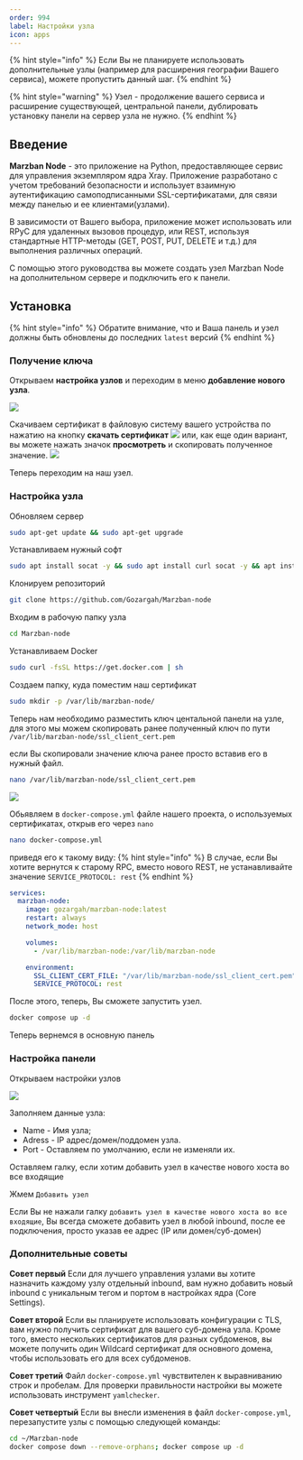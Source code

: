 ```yaml
---
order: 994
label: Настройки узла
icon: apps
---
```

{% hint style="info" %}
Если Вы не планируете использовать дополнительные узлы (например для расширения географии Вашего сервиса), можете пропустить данный шаг.
{% endhint %}

{% hint style="warning" %}
Узел - продолжение вашего сервиса и расширение существующей, центральной панели, дублировать установку панели на сервер узла не нужно.
{% endhint %}

## Введение
**Marzban Node** - это приложение на Python, предоставляющее сервис для управления экземпляром ядра Xray.
Приложение разработано с учетом требований безопасности и использует взаимную аутентификацию самоподписанными SSL-сертификатами, для связи между панелью и ее клиентами(узлами). 

В зависимости от Вашего выбора, приложение может использовать или RPyC для удаленных вызовов процедур, или REST, используя стандартные HTTP-методы (GET, POST, PUT, DELETE и т.д.) для выполнения различных операций.

С помощью этого руководства вы можете создать узел Marzban Node на дополнительном сервере и подключить его к панели. 
## Установка
{% hint style="info" %}
Обратите внимание, что и Ваша панель и узел должны быть обновлены до последних `latest` версий 
{% endhint %}
### Получение ключа
Открываем **настройка узлов** и переходим в меню **добавление нового узла**.

![](/static/node_connect.png)

Скачиваем сертификат в файловую систему вашего устройства по нажатию на кнопку **скачать сертификат**
![](/static/node_download.png)
или, как еще один вариант, вы можете нажать значок **просмотреть** и скопировать полученное значение.
![](/static/node_show.png)

Теперь переходим на наш узел. 

### Настройка узла

Обновляем сервер

```bash
sudo apt-get update && sudo apt-get upgrade
```

Устанавливаем нужный софт

```bash
sudo apt install socat -y && sudo apt install curl socat -y && apt install git -y
```

Клонируем репозиторий

```bash
git clone https://github.com/Gozargah/Marzban-node
```

Входим в рабочую папку узла

```bash
cd Marzban-node
```

Устанавливаем Docker

```bash
sudo curl -fsSL https://get.docker.com | sh
```
Создаем папку, куда поместим наш сертификат
```bash
sudo mkdir -p /var/lib/marzban-node/
```

Теперь нам необходимо разместить ключ центальной панели на узле, для этого мы можем скопировать ранее полученный ключ по пути `/var/lib/marzban-node/ssl_client_cert.pem`

если Вы скопировали значение ключа ранее просто вставив его в нужный файл.
```bash
nano /var/lib/marzban-node/ssl_client_cert.pem
```

![](/static/node6.jpg)

Обьявляем в `docker-compose.yml` файле нашего проекта, о используемых сертификатах, открыв его через `nano` 
```bash
nano docker-compose.yml
```
приведя его к такому виду:
{% hint style="info" %}
В случае, если Вы хотите вернутся к старому RPC, вместо нового REST, не устанавливайте значение `SERVICE_PROTOCOL: rest`
{% endhint %}

```yaml
services:
  marzban-node:
    image: gozargah/marzban-node:latest
    restart: always
    network_mode: host

    volumes:
      - /var/lib/marzban-node:/var/lib/marzban-node

    environment:
      SSL_CLIENT_CERT_FILE: "/var/lib/marzban-node/ssl_client_cert.pem"
      SERVICE_PROTOCOL: rest
```

После этого, теперь, Вы сможете запустить узел.

```bash
docker compose up -d
```

Теперь вернемся в основную панель

### Настройка панели 

Открываем настройки узлов

![](/static/node_add.png)

Заполняем данные узла:

* Name - Имя узла;
* Adress - IP адрес/домен/поддомен узла.
* Port - Оставляем по умолчанию, если не изменяли их.

Оставляем галку, если хотим добавить узел в качестве нового хоста во все входящие


Жмем `Добавить узел`

Если Вы не нажали галку `добавить узел в качестве нового хоста во все входящие`, Вы всегда сможете добавить узел в любой inbound, после ее подключения, просто указав ее адрес (IP или домен/суб-домен)

### Дополнительные советы

**Совет первый**
Если для лучшего управления узлами вы хотите назначить каждому узлу отдельный inbound, вам нужно добавить новый inbound с уникальным тегом и портом в настройках ядра (Core Settings).

**Совет второй**
Если вы планируете использовать конфигурации с TLS, вам нужно получить сертификат для вашего суб-домена узла. Кроме того, вместо нескольких сертификатов для разных субдоменов, вы можете получить один Wildcard сертификат для основного домена, чтобы использовать его для всех субдоменов.

**Совет третий**
Файл `docker-compose.yml` чувствителен к выравниванию строк и пробелам. Для проверки правильности настройки вы можете использовать инструмент `yamlchecker`.

**Совет четвертый**
Если вы внесли изменения в файл `docker-compose.yml`, перезапустите узлы с помощью следующей команды:

```bash
cd ~/Marzban-node
docker compose down --remove-orphans; docker compose up -d
```
